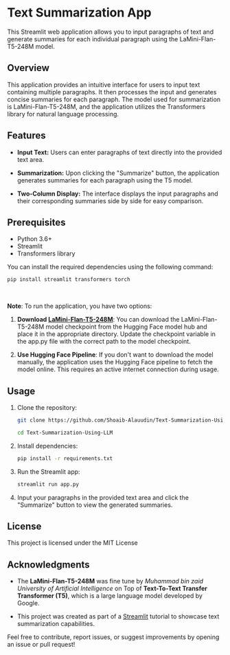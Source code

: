# Text Summarization App

This Streamlit web application allows you to input paragraphs of text and generate summaries for each individual paragraph using the LaMini-Flan-T5-248M model.

## Overview

This application provides an intuitive interface for users to input text containing multiple paragraphs. It then processes the input and generates concise summaries for each paragraph. The model used for summarization is LaMini-Flan-T5-248M, and the application utilizes the Transformers library for natural language processing.

## Features

- **Input Text:** Users can enter paragraphs of text directly into the provided text area.

- **Summarization:** Upon clicking the "Summarize" button, the application generates summaries for each paragraph using the T5 model.

- **Two-Column Display:** The interface displays the input paragraphs and their corresponding summaries side by side for easy comparison.

## Prerequisites

- Python 3.6+
- Streamlit
- Transformers library

You can install the required dependencies using the following command:
```bash
pip install streamlit transformers torch
```

<br>

**Note**: To run the application, you have two options:

1.  **Download [LaMini-Flan-T5-248M](https://huggingface.co/MBZUAI/LaMini-Flan-T5-248M/tree/main)**: You can download the LaMini-Flan-T5-248M model checkpoint from the Hugging Face model hub and place it in the appropriate directory. Update the checkpoint variable in the app.py file with the correct path to the model checkpoint.

2. **Use Hugging Face Pipeline**: If you don't want to download the model manually, the application uses the Hugging Face pipeline to fetch the model online. This requires an active internet connection during usage.

## Usage
1. Clone the repository:
    ```bash
    git clone https://github.com/Shoaib-Alauudin/Text-Summarization-Using-LLM.git

    cd Text-Summarization-Using-LLM
    ```

2. Install dependencies:
    ```bash
    pip install -r requirements.txt
    ```

3. Run the Streamlit app:
    ```bash
    streamlit run app.py
    ```
4. Input your paragraphs in the provided text area and click the "Summarize" button to view the generated summaries.


## License
This project is licensed under the MIT License

## Acknowledgments
* The **LaMini-Flan-T5-248M** was fine tune by *Muhammad bin zaid University of Artificial Intelligence* on Top of **Text-To-Text Transfer Transformer (T5)**, which is a large language model developed by Google.

* This project was created as part of a [Streamlit](https://streamlit.io) tutorial to showcase text summarization capabilities.


Feel free to contribute, report issues, or suggest improvements by opening an issue or pull request!

